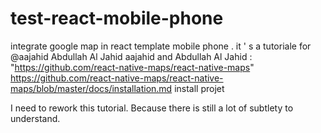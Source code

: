 # test-react-mobile-phone
integrate google map in react  template mobile phone . 
it ' s a tutoriale for @aajahid Abdullah Al Jahid aajahid and Abdullah Al Jahid  : "https://github.com/react-native-maps/react-native-maps" 
https://github.com/react-native-maps/react-native-maps/blob/master/docs/installation.md install projet


I need to rework this tutorial. Because there is still a lot of subtlety to understand. 
